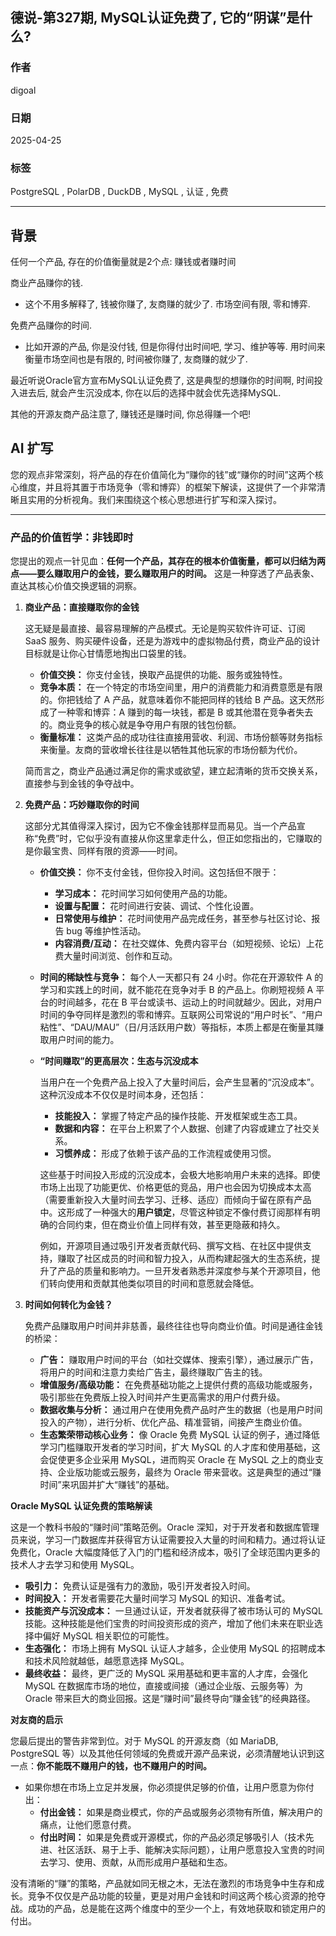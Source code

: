 ## 德说-第327期, MySQL认证免费了, 它的“阴谋”是什么?   
              
### 作者              
digoal              
              
### 日期              
2025-04-25             
              
### 标签              
PostgreSQL , PolarDB , DuckDB , MySQL , 认证 , 免费   
              
----              
              
## 背景      
  
任何一个产品, 存在的价值衡量就是2个点: 赚钱或者赚时间     
  
商业产品赚你的钱.   
- 这个不用多解释了, 钱被你赚了, 友商赚的就少了. 市场空间有限, 零和博弈.     
  
免费产品赚你的时间.   
- 比如开源的产品, 你是没付钱, 但是你得付出时间吧, 学习、维护等等. 用时间来衡量市场空间也是有限的, 时间被你赚了, 友商赚的就少了.   
  
最近听说Oracle官方宣布MySQL认证免费了, 这是典型的想赚你的时间啊, 时间投入进去后, 就会产生沉没成本, 你在以后的选择中就会优先选择MySQL.    
  
其他的开源友商产品注意了, 赚钱还是赚时间, 你总得赚一个吧!     
  
## AI 扩写  
您的观点非常深刻，将产品的存在价值简化为“赚你的钱”或“赚你的时间”这两个核心维度，并且将其置于市场竞争（零和博弈）的框架下解读，这提供了一个非常清晰且实用的分析视角。我们来围绕这个核心思想进行扩写和深入探讨。  
  
---  
  
### 产品的价值哲学：非钱即时  
  
您提出的观点一针见血：**任何一个产品，其存在的根本价值衡量，都可以归结为两点——要么赚取用户的金钱，要么赚取用户的时间。** 这是一种穿透了产品表象、直达其核心价值交换逻辑的洞察。  
  
1.  **商业产品：直接赚取你的金钱**  
  
    这无疑是最直接、最容易理解的产品模式。无论是购买软件许可证、订阅 SaaS 服务、购买硬件设备，还是为游戏中的虚拟物品付费，商业产品的设计目标就是让你心甘情愿地掏出口袋里的钱。  
  
    * **价值交换：** 你支付金钱，换取产品提供的功能、服务或独特性。  
    * **竞争本质：** 在一个特定的市场空间里，用户的消费能力和消费意愿是有限的。你把钱给了 A 产品，就意味着你不能把同样的钱给 B 产品。这天然形成了一种零和博弈：A 赚到的每一块钱，都是 B 或其他潜在竞争者失去的。商业竞争的核心就是争夺用户有限的钱包份额。  
    * **衡量标准：** 这类产品的成功往往直接用营收、利润、市场份额等财务指标来衡量。友商的营收增长往往是以牺牲其他玩家的市场份额为代价。  
  
    简而言之，商业产品通过满足你的需求或欲望，建立起清晰的货币交换关系，直接参与到金钱的争夺战中。  
  
2.  **免费产品：巧妙赚取你的时间**  
  
    这部分尤其值得深入探讨，因为它不像金钱那样显而易见。当一个产品宣称“免费”时，它似乎没有直接从你这里拿走什么，但正如您指出的，它赚取的是你最宝贵、同样有限的资源——时间。  
  
    * **价值交换：** 你不支付金钱，但你投入时间。这包括但不限于：  
        * **学习成本：** 花时间学习如何使用产品的功能。  
        * **设置与配置：** 花时间进行安装、调试、个性化设置。  
        * **日常使用与维护：** 花时间使用产品完成任务，甚至参与社区讨论、报告 bug 等维护性活动。  
        * **内容消费/互动：** 在社交媒体、免费内容平台（如短视频、论坛）上花费大量时间浏览、创作和互动。  
    * **时间的稀缺性与竞争：** 每个人一天都只有 24 小时。你花在开源软件 A 的学习和实践上的时间，就不能花在竞争对手 B 的产品上。你刷短视频 A 平台的时间越多，花在 B 平台或读书、运动上的时间就越少。因此，对用户时间的争夺同样是激烈的零和博弈。互联网公司常说的“用户时长”、“用户粘性”、“DAU/MAU”（日/月活跃用户数）等指标，本质上都是在衡量其赚取用户时间的能力。  
    * **“时间赚取”的更高层次：生态与沉没成本**  
  
        当用户在一个免费产品上投入了大量时间后，会产生显著的“沉没成本”。这种沉没成本不仅仅是时间本身，还包括：  
        * **技能投入：** 掌握了特定产品的操作技能、开发框架或生态工具。  
        * **数据和内容：** 在平台上积累了个人数据、创建了内容或建立了社交关系。  
        * **习惯养成：** 形成了依赖于该产品的工作流程或使用习惯。  
  
        这些基于时间投入形成的沉没成本，会极大地影响用户未来的选择。即使市场上出现了功能更优、价格更低的竞品，用户也会因为切换成本太高（需要重新投入大量时间去学习、迁移、适应）而倾向于留在原有产品中。这形成了一种强大的**用户锁定**，尽管这种锁定不像付费订阅那样有明确的合同约束，但在商业价值上同样有效，甚至更隐蔽和持久。  
  
        例如，开源项目通过吸引开发者贡献代码、撰写文档、在社区中提供支持，赚取了社区成员的时间和智力投入，从而构建起强大的生态系统，提升了产品的质量和影响力。一旦开发者熟悉并深度参与某个开源项目，他们转向使用和贡献其他类似项目的时间和意愿就会降低。  
  
3.  **时间如何转化为金钱？**  
  
    免费产品赚取用户时间并非慈善，最终往往也导向商业价值。时间是通往金钱的桥梁：  
    * **广告：** 赚取用户时间的平台（如社交媒体、搜索引擎），通过展示广告，将用户的时间和注意力卖给广告主，最终赚取广告主的钱。  
    * **增值服务/高级功能：** 在免费基础功能之上提供付费的高级功能或服务，吸引那些在免费版上投入时间并产生更高需求的用户付费升级。  
    * **数据收集与分析：** 通过用户在使用免费产品时产生的数据（也是用户时间投入的产物），进行分析、优化产品、精准营销，间接产生商业价值。  
    * **生态繁荣带动核心业务：** 像 Oracle 免费 MySQL 认证的例子，通过降低学习门槛赚取开发者的学习时间，扩大 MySQL 的人才库和使用基础，这会促使更多企业采用 MySQL，进而购买 Oracle 在 MySQL 之上的商业支持、企业版功能或云服务，最终为 Oracle 带来营收。这是典型的通过“赚时间”来巩固并扩大“赚钱”的基础。  
  
**Oracle MySQL 认证免费的策略解读**  
  
这是一个教科书般的“赚时间”策略范例。Oracle 深知，对于开发者和数据库管理员来说，学习一门数据库并获得官方认证需要投入大量的时间和精力。通过将认证免费化，Oracle 大幅度降低了入门的门槛和经济成本，吸引了全球范围内更多的技术人才去学习和使用 MySQL。  
  
* **吸引力：** 免费认证是强有力的激励，吸引开发者投入时间。  
* **时间投入：** 开发者需要花大量时间学习 MySQL 的知识、准备考试。  
* **技能资产与沉没成本：** 一旦通过认证，开发者就获得了被市场认可的 MySQL 技能。这种技能是他们宝贵的时间投资形成的资产，增加了他们未来在职业选择中偏好 MySQL 相关职位的可能性。  
* **生态强化：** 市场上拥有 MySQL 认证人才越多，企业使用 MySQL 的招聘成本和技术风险就越低，越愿意选择 MySQL。  
* **最终收益：** 最终，更广泛的 MySQL 采用基础和更丰富的人才库，会强化 MySQL 在数据库市场的地位，直接或间接（通过企业版、云服务等）为 Oracle 带来巨大的商业回报。这是“赚时间”最终导向“赚金钱”的经典路径。  
  
**对友商的启示**  
  
您最后提出的警告非常到位。对于 MySQL 的开源友商（如 MariaDB, PostgreSQL 等）以及其他任何领域的免费或开源产品来说，必须清醒地认识到这一点：**你不能既不赚用户的钱，也不赚用户的时间。**  
  
* 如果你想在市场上立足并发展，你必须提供足够的价值，让用户愿意为你付出：  
    * **付出金钱：** 如果是商业模式，你的产品或服务必须物有所值，解决用户的痛点，让他们愿意付费。  
    * **付出时间：** 如果是免费或开源模式，你的产品必须足够吸引人（技术先进、社区活跃、易于上手、能解决实际问题），让用户愿意投入宝贵的时间去学习、使用、贡献，从而形成用户基础和生态。  
  
没有清晰的“赚”的策略，产品就如同无根之木，无法在激烈的市场竞争中生存和成长。竞争不仅仅是产品功能的较量，更是对用户金钱和时间这两个核心资源的抢夺战。成功的产品，总是能在这两个维度中的至少一个上，有效地获取和锁定用户的付出。  
  
  
